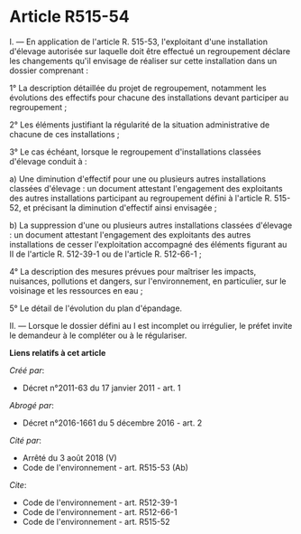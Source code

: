# Article R515-54

I. ― En application de l'article R. 515-53, l'exploitant d'une installation d'élevage autorisée sur laquelle doit être
effectué un regroupement déclare les changements qu'il envisage de réaliser sur cette installation dans un dossier
comprenant : 

1° La description détaillée du projet de regroupement, notamment les évolutions des effectifs pour chacune des installations
devant participer au regroupement ; 

2° Les éléments justifiant la régularité de la situation administrative de chacune de ces installations ; 

3° Le cas échéant, lorsque le regroupement d'installations classées d'élevage conduit à : 

a) Une diminution d'effectif pour une ou plusieurs autres installations classées d'élevage : un document attestant
l'engagement des exploitants des autres installations participant au regroupement défini à l'article R. 515-52, et précisant
la diminution d'effectif ainsi envisagée ; 

b) La suppression d'une ou plusieurs autres installations classées d'élevage : un document attestant l'engagement des
exploitants des autres installations de cesser l'exploitation accompagné des éléments figurant au II de l'article R. 512-39-1
ou de l'article R. 512-66-1 ; 

4° La description des mesures prévues pour maîtriser les impacts, nuisances, pollutions et dangers, sur l'environnement, en
particulier, sur le voisinage et les ressources en eau ; 

5° Le détail de l'évolution du plan d'épandage. 

II. ― Lorsque le dossier défini au I est incomplet ou irrégulier, le préfet invite le demandeur à le compléter ou à le
régulariser.

**Liens relatifs à cet article**

_Créé par_:

  - Décret n°2011-63 du 17 janvier 2011 - art. 1

_Abrogé par_:

  - Décret n°2016-1661 du 5 décembre 2016 - art. 2

_Cité par_:

  - Arrêté du 3 août 2018 (V)
  - Code de l'environnement - art. R515-53 (Ab)

_Cite_:

  - Code de l'environnement - art. R512-39-1
  - Code de l'environnement - art. R512-66-1
  - Code de l'environnement - art. R515-52
